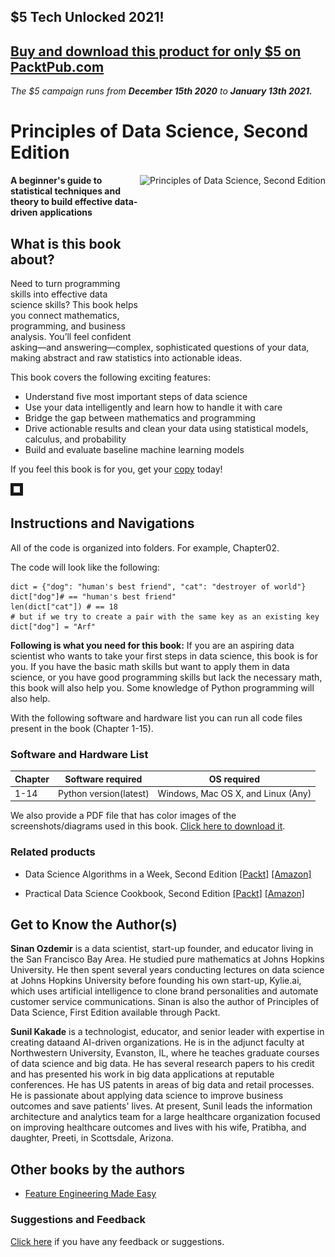 ## $5 Tech Unlocked 2021!
[Buy and download this product for only $5 on PacktPub.com](https://www.packtpub.com/)
-----
*The $5 campaign         runs from __December 15th 2020__ to __January 13th 2021.__*

# Principles of Data Science, Second Edition

<img src="https://www.safaribooksonline.com/library/cover/9781789804546/360h/" alt="Principles of Data Science, Second Edition" height="256px" align="right"></a>


**A beginner's guide to statistical techniques and theory to build effective data-driven applications**

## What is this book about?
Need to turn programming skills into effective data science skills? This book helps you connect mathematics, programming, and business analysis. You’ll feel confident asking—and answering—complex, sophisticated questions of your data, making abstract and raw statistics into actionable ideas.

This book covers the following exciting features:
* Understand five most important steps of data science
* Use your data intelligently and learn how to handle it with care
* Bridge the gap between mathematics and programming
* Drive actionable results and clean your data using statistical models, calculus, and probability
* Build and evaluate baseline machine learning models

If you feel this book is for you, get your [copy](https://www.amazon.com/dp/178980454X) today!

<a href="https://www.packtpub.com/?utm_source=github&utm_medium=banner&utm_campaign=GitHubBanner"><img src="https://raw.githubusercontent.com/PacktPublishing/GitHub/master/GitHub.png" 
alt="https://www.packtpub.com/" border="5" /></a>


## Instructions and Navigations
All of the code is organized into folders. For example, Chapter02.

The code will look like the following:
```
dict = {"dog": "human's best friend", "cat": "destroyer of world"}
dict["dog"]# == "human's best friend"
len(dict["cat"]) # == 18
# but if we try to create a pair with the same key as an existing key
dict["dog"] = "Arf"
```

**Following is what you need for this book:**
If you are an aspiring data scientist who wants to take your first steps in data science, this book is for you. If you have the basic math skills but want to apply them in data science, or you have good programming skills but lack the necessary math, this book will also help you. Some knowledge of Python programming will also help.

With the following software and hardware list you can run all code files present in the book (Chapter 1-15).

### Software and Hardware List

| Chapter  | Software required                   | OS required                        |
| -------- | ------------------------------------| -----------------------------------|
| 1-14     |Python version(latest)               | Windows, Mac OS X, and Linux (Any) |



We also provide a PDF file that has color images of the screenshots/diagrams used in this book. [Click here to download it](https://www.packtpub.com/sites/default/files/downloads/9781789804546_ColorImages.pdf).

### Related products
* Data Science Algorithms in a Week, Second Edition [[Packt]](https://www.packtpub.com/big-data-and-business-intelligence/data-science-algorithms-week-second-edition?utm_source=github&utm_medium=repository&utm_campaign=9781789806076) [[Amazon]](https://www.amazon.com/dp/1789806070)

* Practical Data Science Cookbook, Second Edition [[Packt]](https://www.packtpub.com/big-data-and-business-intelligence/practical-data-science-cookbook-second-edition?utm_source=github&utm_medium=repository&utm_campaign=9781787129627) [[Amazon]](https://www.amazon.com/dp/1787129624)

## Get to Know the Author(s)
**Sinan Ozdemir**
is a data scientist, start-up founder, and educator living in the San
Francisco Bay Area. He studied pure mathematics at Johns Hopkins University. He then
spent several years conducting lectures on data science at Johns Hopkins University before
founding his own start-up, Kylie.ai, which uses artificial intelligence to clone brand
personalities and automate customer service communications.
Sinan is also the author of Principles of Data Science, First Edition available through Packt.

**Sunil Kakade**
is a technologist, educator, and senior leader with expertise in creating dataand
AI-driven organizations. He is in the adjunct faculty at Northwestern University,
Evanston, IL, where he teaches graduate courses of data science and big data. He has
several research papers to his credit and has presented his work in big data applications at
reputable conferences. He has US patents in areas of big data and retail processes. He is
passionate about applying data science to improve business outcomes and save patients'
lives. At present, Sunil leads the information architecture and analytics team for a large
healthcare organization focused on improving healthcare outcomes and lives with his wife,
Pratibha, and daughter, Preeti, in Scottsdale, Arizona.


## Other books by the authors
* [Feature Engineering Made Easy](https://www.packtpub.com/big-data-and-business-intelligence/feature-engineering-made-easy?utm_source=github&utm_medium=repository&utm_campaign=978178728760)


### Suggestions and Feedback
[Click here](https://docs.google.com/forms/d/e/1FAIpQLSdy7dATC6QmEL81FIUuymZ0Wy9vH1jHkvpY57OiMeKGqib_Ow/viewform) if you have any feedback or suggestions.
